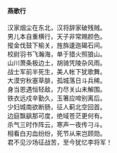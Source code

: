 #### 燕歌行

汉家烟尘在东北，汉将辞家破残贼。  
男儿本自重横行，天子非常赐颜色。  
摐金伐鼓下榆关，旌旆逶迤碣石间。  
校尉羽书飞瀚海，单于猎火照狼山。  
山川萧条极边土，胡骑凭陵杂风雨。  
战士军前半死生，美人帐下犹歌舞。  
大漠穷秋塞草腓，孤城落日斗兵稀。  
身当恩遇恒轻敌，力尽关山未解围。  
铁衣远戍辛勤久，玉箸应啼别离后。  
少妇城南欲断肠，征人蓟北空回首。  
边庭飘飖那可度，绝域苍茫更何有。  
杀气三时作阵云，寒声一夜传刁斗。  
相看白刃血纷纷，死节从来岂顾勋。  
君不见沙场征战苦，至今犹忆李将军！
